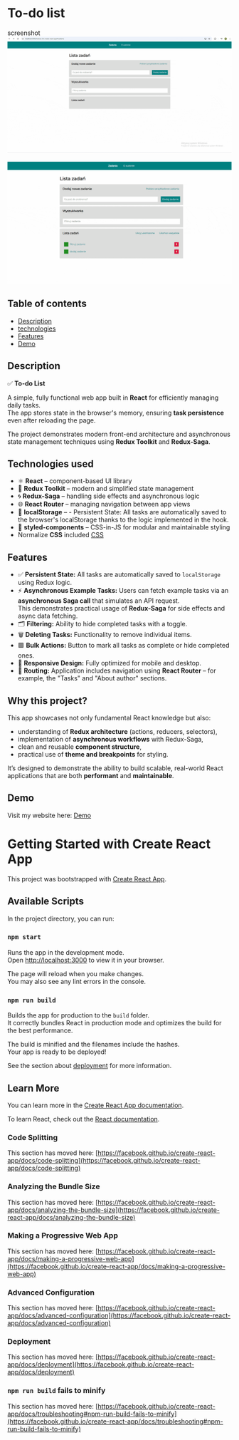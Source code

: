 # To-do list

screenshot
![To-do list](imageshot-min.gif)

![To-do-list-create-react-app](imagesfilter-min.gif)

## Table of contents

- [Description](#description)
- [technologies](#technologies-used)
- [Features](#features)
- [Demo](#demo)

## Description

✅ **To-do List**

A simple, fully functional web app built in **React** for efficiently managing daily tasks.  
The app stores state in the browser's memory, ensuring **task persistence** even after reloading the page.

The project demonstrates modern front-end architecture and asynchronous state management techniques using **Redux Toolkit** and **Redux-Saga**.

## Technologies used

- ⚛️ **React** – component-based UI library
- 🧠 **Redux Toolkit** – modern and simplified state management
- 🌀 **Redux-Saga** – handling side effects and asynchronous logic
- 🌐 **React Router** – managing navigation between app views
- 💾 **localStorage** – - Persistent State: All tasks are automatically saved to the browser's localStorage thanks to the logic implemented in the hook.
- 🧩 **styled-components** – CSS-in-JS for modular and maintainable styling
- Normalize **CSS** included [CSS](https://cdnjs.com/libraries/normalize)

## Features

- ✅ **Persistent State:** All tasks are automatically saved to `localStorage` using Redux logic.
- ⚡ **Asynchronous Example Tasks:** Users can fetch example tasks via an **asynchronous Saga call** that simulates an API request.  
  This demonstrates practical usage of **Redux-Saga** for side effects and async data fetching.
- 🗂️ **Filtering:** Ability to hide completed tasks with a toggle.
- 🗑️ **Deleting Tasks:** Functionality to remove individual items.
- 🟩 **Bulk Actions:** Button to mark all tasks as complete or hide completed ones.
- 🎨 **Responsive Design:** Fully optimized for mobile and desktop.
- 🧭 **Routing:** Application includes navigation using **React Router** – for example, the "Tasks" and "About author" sections.

## Why this project?

This app showcases not only fundamental React knowledge but also:
- understanding of **Redux architecture** (actions, reducers, selectors),
- implementation of **asynchronous workflows** with Redux-Saga,
- clean and reusable **component structure**,
- practical use of **theme and breakpoints** for styling.

It’s designed to demonstrate the ability to build scalable, real-world React applications that are both **performant** and **maintainable**.

## Demo

Visit my website here: [Demo](https://maciekinit.github.io/todoes-list-create-react-app/)

# Getting Started with Create React App

This project was bootstrapped with [Create React App](https://github.com/facebook/create-react-app).

## Available Scripts

In the project directory, you can run:

### `npm start`

Runs the app in the development mode.\
Open [http://localhost:3000](http://localhost:3000) to view it in your browser.

The page will reload when you make changes.\
You may also see any lint errors in the console.

### `npm run build`

Builds the app for production to the `build` folder.\
It correctly bundles React in production mode and optimizes the build for the best performance.

The build is minified and the filenames include the hashes.\
Your app is ready to be deployed!

See the section about [deployment](https://facebook.github.io/create-react-app/docs/deployment) for more information.

## Learn More

You can learn more in the [Create React App documentation](https://facebook.github.io/create-react-app/docs/getting-started).

To learn React, check out the [React documentation](https://reactjs.org/).

### Code Splitting

This section has moved here: [https://facebook.github.io/create-react-app/docs/code-splitting](https://facebook.github.io/create-react-app/docs/code-splitting)

### Analyzing the Bundle Size

This section has moved here: [https://facebook.github.io/create-react-app/docs/analyzing-the-bundle-size](https://facebook.github.io/create-react-app/docs/analyzing-the-bundle-size)

### Making a Progressive Web App

This section has moved here: [https://facebook.github.io/create-react-app/docs/making-a-progressive-web-app](https://facebook.github.io/create-react-app/docs/making-a-progressive-web-app)

### Advanced Configuration

This section has moved here: [https://facebook.github.io/create-react-app/docs/advanced-configuration](https://facebook.github.io/create-react-app/docs/advanced-configuration)

### Deployment

This section has moved here: [https://facebook.github.io/create-react-app/docs/deployment](https://facebook.github.io/create-react-app/docs/deployment)

### `npm run build` fails to minify

This section has moved here: [https://facebook.github.io/create-react-app/docs/troubleshooting#npm-run-build-fails-to-minify](https://facebook.github.io/create-react-app/docs/troubleshooting#npm-run-build-fails-to-minify)
